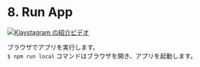# 8. Run App

[![Klaystagram の紹介ビデオ](../../../bapp/tutorials/klaystagram/images/klaystagram-video-poster.png)](https://vimeo.com/327033594)

ブラウザでアプリを実行します。\
`$ npm run local` コマンドはブラウザを開き、アプリを起動します。
